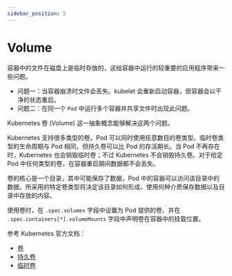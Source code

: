 ```yaml
---
sidebar_position: 5
---
```


# Volume

容器中的文件在磁盘上是临时存放的，这给容器中运行的较重要的应用程序带来一些问题。

- 问题一：当容器崩溃时文件会丢失。kubelet 会重新启动容器，但容器会以干净的状态重启。
- 问题二：在同一个 `Pod` 中运行多个容器并共享文件时出现此问题。

Kubernetes 卷 (Volume) 这一抽象概念能够解决这两个问题。

Kubernetes 支持很多类型的卷。Pod 可以同时使用任意数目的卷类型。临时卷类型的生命周期与 Pod 相同，但持久卷可以比 Pod 的存活期长。当 Pod 不再存在时，Kubernetes 也会销毁临时卷；不过 Kubernetes 不会销毁持久卷。对于给定 Pod 中任何类型的卷，在容器重启期间数据都不会丢失。

卷的核心是一个目录，其中可能保存了数据，Pod 中的容器可以访问该目录中的数据。所采用的特定卷类型将决定该目录如何形成、使用何种介质保存数据以及目录中存放的内容。

使用卷时，在 `.spec.volumes` 字段中设置为 Pod 提供的卷，并在 `.spec.containers[*].volumeMounts` 字段中声明卷在容器中的挂载位置。

参考 Kubernetes 官方文档：

- [卷](https://kubernetes.io/zh/docs/concepts/storage/volumes/)
- [持久卷](https://kubernetes.io/zh/docs/concepts/storage/persistent-volumes/)
- [临时卷](https://kubernetes.io/zh/docs/concepts/storage/ephemeral-volumes/)